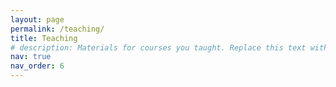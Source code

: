 ```yaml
---
layout: page
permalink: /teaching/
title: Teaching
# description: Materials for courses you taught. Replace this text with your description.
nav: true
nav_order: 6
---
```


<!-- Coming Soon! -->
